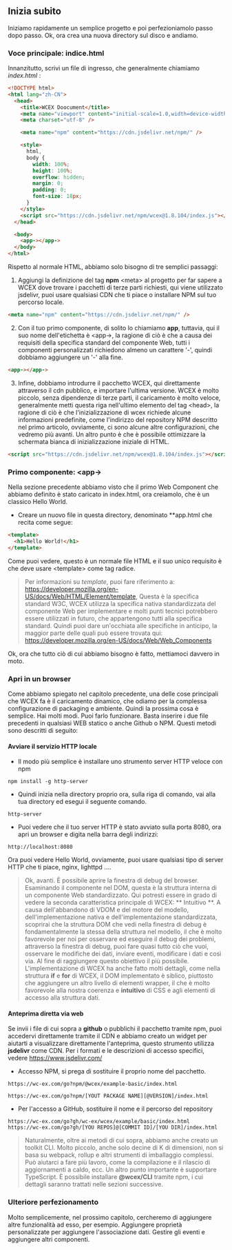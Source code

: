 <!--DESC: {"icon":"sports_score"} -->

## Inizia subito

Iniziamo rapidamente un semplice progetto e poi perfezioniamolo passo dopo passo. Ok, ora crea una nuova directory sul disco e andiamo.

### Voce principale: indice.html

Innanzitutto, scrivi un file di ingresso, che generalmente chiamiamo _index.html_ :

```html
<!DOCTYPE html>
<html lang="zh-CN">
  <head>
    <title>WCEX Doocument</title>
    <meta name="viewport" content="initial-scale=1.0,width=device-width" />
    <meta charset="utf-8" />

    <meta name="npm" content="https://cdn.jsdelivr.net/npm/" />

    <style>
      html,
      body {
        width: 100%;
        height: 100%;
        overflow: hidden;
        margin: 0;
        padding: 0;
        font-size: 18px;
      }
    </style>
    <script src="https://cdn.jsdelivr.net/npm/wcex@1.8.104/index.js"></script>
  </head>

  <body>
    <app-></app->
  </body>
</html>
```

Rispetto al normale HTML, abbiamo solo bisogno di tre semplici passaggi:

1. Aggiungi la definizione del tag **npm** \<meta\> al progetto per far sapere a WCEX dove trovare i pacchetti di terze parti richiesti, qui viene utilizzato jsdelivr, puoi usare qualsiasi CDN che ti piace o installare NPM sul tuo percorso locale.

```html
<meta name="npm" content="https://cdn.jsdelivr.net/npm/" />
```

2. Con il tuo primo componente, di solito lo chiamiamo **app**, tuttavia, qui il suo nome dell'etichetta è \<app-\>, la ragione di ciò è che a causa dei requisiti della specifica standard del componente Web, tutti i componenti personalizzati richiedono almeno un carattere '-', quindi dobbiamo aggiungere un '-' alla fine.

```html
<app-></app->
```

3. Infine, dobbiamo introdurre il pacchetto WCEX, qui direttamente attraverso il cdn pubblico, e importare l'ultima versione. WCEX è molto piccolo, senza dipendenze di terze parti, il caricamento è molto veloce, generalmente metti questa riga nell'ultimo elemento del tag \<head\>, la ragione di ciò è che l'inizializzazione di wcex richiede alcune informazioni predefinite, come l'indirizzo del repository NPM descritto nel primo articolo, ovviamente, ci sono alcune altre configurazioni, che vedremo più avanti. Un altro punto è che è possibile ottimizzare la schermata bianca di inizializzazione iniziale di HTML.

```html
<script src="https://cdn.jsdelivr.net/npm/wcex@1.8.104/index.js"></script>
```

### Primo componente: **\<app-\>**

Nella sezione precedente abbiamo visto che il primo Web Component che abbiamo definito è stato caricato in index.html, ora creiamolo, che è un classico Hello World.

- Creare un nuovo file in questa directory, denominato **app.html che recita come segue:

```html
<template>
  <h1>Hello World!</h1>
</template>
```

Come puoi vedere, questo è un normale file HTML e il suo unico requisito è che deve usare \<template\> come tag radice.

> Per informazioni su _template_, puoi fare riferimento a: https://developer.mozilla.org/en-US/docs/Web/HTML/Element/template, Questa è la specifica standard W3C, WCEX utilizza la specifica nativa standardizzata del componente Web per implementare e molti punti tecnici potrebbero essere utilizzati in futuro, che appartengono tutti alla specifica standard. Quindi puoi dare un'occhiata alle specifiche in anticipo, la maggior parte delle quali può essere trovata qui: https://developer.mozilla.org/en-US/docs/Web/Web_Components

Ok, ora che tutto ciò di cui abbiamo bisogno è fatto, mettiamoci davvero in moto.

### Apri in un browser

Come abbiamo spiegato nel capitolo precedente, una delle cose principali che WCEX fa è il caricamento dinamico, che odiamo per la complessa configurazione di packaging e ambiente. Quindi la prossima cosa è semplice. Hai molti modi. Puoi farlo funzionare. Basta inserire i due file precedenti in qualsiasi WEB statico o anche Github o NPM. Questi metodi sono descritti di seguito:

#### Avviare il servizio HTTP locale

- Il modo più semplice è installare uno strumento server HTTP veloce con npm

```shell
npm install -g http-server
```

- Quindi inizia nella directory proprio ora, sulla riga di comando, vai alla tua directory ed esegui il seguente comando.

```shell
http-server
```

- Puoi vedere che il tuo server HTTP è stato avviato sulla porta 8080, ora apri un browser e digita nella barra degli indirizzi:

```
http://localhost:8080
```

Ora puoi vedere Hello World, ovviamente, puoi usare qualsiasi tipo di server HTTP che ti piace, nginx, lighttpd ....

> Ok, avanti. È possibile aprire la finestra di debug del browser. Esaminando il componente nel DOM, questa è la struttura interna di un componente Web standardizzato. Qui potresti essere in grado di vedere la seconda caratteristica principale di WCEX: ** Intuitivo **. A causa dell'abbandono di VDOM e del motore del modello, dell'implementazione nativa e dell'implementazione standardizzata, scoprirai che la struttura DOM che vedi nella finestra di debug è fondamentalmente la stessa della struttura nel modello, il che è molto favorevole per noi per osservare ed eseguire il debug dei problemi, attraverso la finestra di debug, puoi fare quasi tutto ciò che vuoi, osservare le modifiche dei dati, inviare eventi, modificare i dati e così via. Al fine di raggiungere questo obiettivo il più possibile. L'implementazione di WCEX ha anche fatto molti dettagli, come nella struttura **if** e **for** di WCEX, il DOM implementato è siblico, piuttosto che aggiungere un altro livello di elementi wrapper, il che è molto favorevole alla nostra coerenza e **intuitivo** di CSS e agli elementi di accesso alla struttura dati.

#### Anteprima diretta via web

Se invii i file di cui sopra a **github** o pubblichi il pacchetto tramite npm, puoi accedervi direttamente tramite il CDN e abbiamo creato un widget per aiutarti a visualizzare direttamente l'anteprima, questo strumento utilizza **jsdelivr** come CDN.
Per i formati e le descrizioni di accesso specifici, vedere https://www.jsdelivr.com/

- Accesso NPM, si prega di sostituire il proprio nome del pacchetto.

```
https://wc-ex.com/go?npm/@wcex/example-basic/index.html

https://wc-ex.com/go?npm/[YOUT PACKAGE NAME][@VERSION]/index.html

```

- Per l'accesso a GitHub, sostituire il nome e il percorso del repository

```
https://wc-ex.com/go?gh/wc-ex/wcex/example/basic/index.html
https://wc-ex.com/go?gh/[YOU REPOS]@[COMMIT ID]/[YOU DIR]/index.html
```

> Naturalmente, oltre ai metodi di cui sopra, abbiamo anche creato un toolkit CLI. Molto piccolo, anche solo decine di K di dimensioni, non si basa su webpack, rollup e altri strumenti di imballaggio complessi. Può aiutarci a fare più lavoro, come la compilazione e il rilascio di aggiornamenti a caldo, ecc. Un altro punto importante è supportare TypeScript. È possibile installare **@wcex/CLI** tramite npm, i cui dettagli saranno trattati nelle sezioni successive.

### Ulteriore perfezionamento

Molto semplicemente, nel prossimo capitolo, cercheremo di aggiungere altre funzionalità ad esso, per esempio. Aggiungere proprietà personalizzate per aggiungere l'associazione dati. Gestire gli eventi e aggiungere altri componenti.
